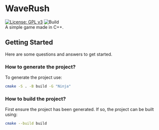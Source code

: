 # WaveRush

[![License: GPL v3](https://img.shields.io/badge/License-GPLv3-blue.svg)](https://www.gnu.org/licenses/gpl-3.0)
![Build](https://github.com/OhhhZenix/WaveRush/actions/workflows/build.yml/badge.svg) <br>
 A simple game made in C++.

## Getting Started

Here are some questions and answers to get started.

### How to generate the project?

To generate the project use:

```sh
cmake -S . -B build -G "Ninja"
```

### How to build the project?

First ensure the project has been generated. If so, the project can be built using:

 ```sh
 cmake --build build
 ```
